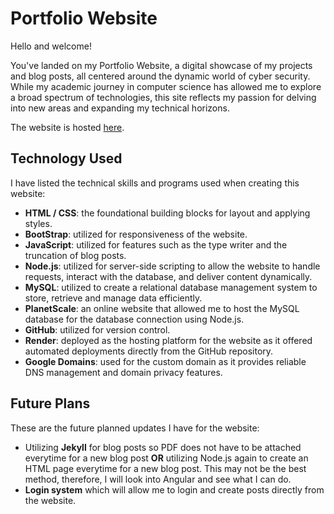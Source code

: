 # Portfolio Website

Hello and welcome!

You've landed on my Portfolio Website, a digital showcase of my projects and blog posts, all centered around the dynamic world of cyber security. While my academic journey in computer science has allowed me to explore a broad spectrum of technologies, this site reflects my passion for delving into new areas and expanding my technical horizons.

The website is hosted [here](https://www.parmingo.com).

## Technology Used

I have listed the technical skills and programs used when creating this website:

- **HTML / CSS**: the foundational building blocks for layout and applying styles.
- **BootStrap**: utilized for responsiveness of the website.
- **JavaScript**: utilized for features such as the type writer and the truncation of blog posts.
- **Node.js**: utilized for server-side scripting to allow the website to handle requests, interact with the database, and deliver content dynamically.
- **MySQL**: utilized to create a relational database management system to store, retrieve and manage data efficiently.
- **PlanetScale**: an online website that allowed me to host the MySQL database for the database connection using Node.js.
- **GitHub**: utilized for version control.
- **Render**: deployed as the hosting platform for the website as it offered automated deployments directly from the GitHub repository.
- **Google Domains**: used for the custom domain as it provides reliable DNS management and domain privacy features.

## Future Plans

These are the future planned updates I have for the website:

- Utilizing **Jekyll** for blog posts so PDF does not have to be attached everytime for a new blog post **OR** utilizing Node.js again to create an HTML page everytime for a new blog post. This may not be the best method, therefore, I will look into Angular and see what I can do.
- **Login system** which will allow me to login and create posts directly from the website.

